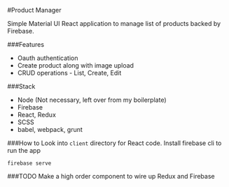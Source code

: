 #Product Manager

Simple Material UI React application to manage list of products backed by Firebase.

###Features
- Oauth authentication
- Create product along with image upload
- CRUD operations - List, Create, Edit

###Stack
- Node (Not necessary, left over from my boilerplate)
- Firebase
- React, Redux
- SCSS
- babel, webpack, grunt

###How to
Look into `client` directory for React code.
Install firebase cli to run the app
```
firebase serve
```

###TODO
Make a high order component to wire up Redux and Firebase